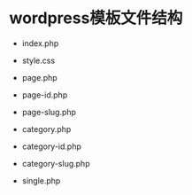 # wordpress模板文件结构

- index.php
- style.css

- page.php
- page-id.php
- page-slug.php

- category.php
- category-id.php
- category-slug.php


- single.php
